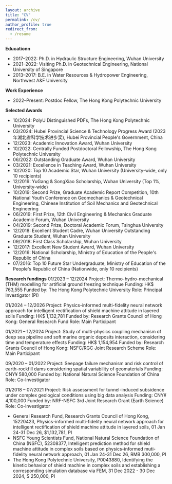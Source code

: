 ```yaml
---
layout: archive
title: "CV"
permalink: /cv/
author_profile: true
redirect_from:
  - /resume
---
```


**Educationn**
* 2017–2022: Ph.D. in Hydraulic Structure Engineering, Wuhan University
* 2021–2022: Visiting Ph.D. in Geotechnical Engineering, National University of Singapore
* 2013–2017: B.E. in Water Resources & Hydropower Engineering, Northwest A&F University

**Work Experience**
* 2022–Present: Postdoc Fellow, The Hong Kong Polytechnic University
  
**Selected Awards**
*	10/2024: PolyU Distinguished PDFs, The Hong Kong Polytechnic University
*	03/2024: Hubei Provincial Science & Technology Progress Award (2023年湖北省科学技术进步奖), Hubei Provincial People's Government, China
*	12/2023: Academic Innovation Award, Wuhan University
*	10/2022: Centrally Funded Postdoctoral Fellowship, The Hong Kong Polytechnic University
*	06/2022: Outstanding Graduate Award, Wuhan University
*	03/2021: Excellence in Teaching Award, Wuhan University
*	10/2020: Top 10 Academic Star, Wuhan University (University-wide, only 10 recipients)
*	12/2019: YuGang & SongXiao Scholarship, Wuhan University (Top 1%, University-wide)
*	10/2019: Second Prize, Graduate Academic Report Competition, 10th National Youth Conference on Geomechanics & Geotechnical Engineering, Chinese Institution of Soil Mechanics and Geotechnical Engineering
*	06/2019: First Prize, 12th Civil Engineering & Mechanics Graduate Academic Forum, Wuhan University  
*	04/2019: Second Prize, Doctoral Academic Forum, Tsinghua University
*	12/2018: Excellent Student Cadre, Wuhan University Outstanding Graduate Student, Wuhan University
*	09/2018: First Class Scholarship, Wuhan University
*	12/2017: Excellent New Student Award, Wuhan University
*	12/2016: National Scholarship, Ministry of Education of the People's Republic of China
*	07/2016: Top 10 Future Star Undergraduate, Ministry of Education of the People's Republic of China (Nationwide, only 10 recipients)

**Research fundings**
01/2023 – 12/2024
Project: Thermo-hydro-mechanical (THM) modelling for artificial ground freezing technique
Funding: HK$ 763,555
Funded by: The Hong Kong Polytechnic University
Role: Principal Investigator (PI)

01/2024 – 12/2026
Project: Physics-informed multi-fidelity neural network approach for intelligent rectification of shield machine attitude in layered soils
Funding: HK$ 1,132,781
Funded by: Research Grants Council of Hong Kong: General Research Fund
Role: Main Participant

01/2021 – 12/2024
Project: Study of multi-physics coupling mechanism of deep sea pipeline and soft marine organic deposits interaction, considering time and temperature effects
Funding: HK$ 1,154,954
Funded by: Research Grants Council of Hong Kong: NSFC/RGC Joint Research Scheme
Role: Main Participant

09/2020 – 01/2022
Project: Seepage failure mechanism and risk control of earth-rockfill dams considering spatial variability of geomaterials
Funding: CNY¥ 580,000
Funded by: National Natural Science Foundation of China
Role: Co-Investigator

01/2018 – 07/2021
Project: Risk assessment for tunnel-induced subsidence under complex geological conditions using big data analysis
Funding: CNY¥ 4,100,000
Funded by: NRF-NSFC 3rd Joint Research Grant (Earth Science)
Role: Co-Investigator

* General Research Fund, Research Grants Council of Hong Kong, 15220423, Physics-informed multi-fidelity neural network approach for intelligent rectification of shield machine attitude in layered soils, 01 Jan 24-31 Dec 26, $1,132,781, PI
* NSFC Young Scientists Fund, National Natural Science Foundation of China (NSFC), 52308377, Intelligent prediction method for shield machine attitude in complex soils based on physics-informed muti-fidelity neural network approach, 01 Jan 24-31 Dec 26, RMB 300,000, PI
* The Hong Kong Polytechnic University, P0043880, Identifying the kinetic behavior of shield machine in complex soils and establishing a corresponding simulation database via FEM, 31 Dec 2022 - 30 Dec 2024, $ 250,000, PI
 
